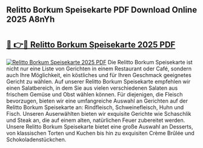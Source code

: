 ## Relitto Borkum Speisekarte PDF Download Online 2025 A8nYh

# <h2><a href="http://gca16tr.nevu.top/?p=Relitto+Borkum+Speisekarte">🔗 👉🔴 Relitto Borkum Speisekarte 2025 PDF</a></h2>

[![Relitto Borkum Speisekarte 2025 PDF](https://i.imgur.com/dBaPXMq.png)](http://gca16tr.nevu.top/?p=Relitto+Borkum+Speisekarte)
Die Relitto Borkum Speisekarte ist nicht nur eine Liste von Gerichten in einem Restaurant oder Café, sondern auch Ihre Möglichkeit, ein köstliches und für Ihren Geschmack geeignetes Gericht zu wählen. Auf unserer Relitto Borkum Speisekarte empfehlen wir einen Salatbereich, in dem Sie aus vielen verschiedenen Salaten aus frischem Gemüse und Obst wählen können. Für diejenigen, die Fleisch bevorzugen, bieten wir eine umfangreiche Auswahl an Gerichten auf der Relitto Borkum Speisekarte an: Rindfleisch, Schweinefleisch, Huhn und Fisch. Unseren Auserwählten bieten wir exquisite Gerichte wie Schaschlik und Steak an, die auf einem alten, natürlichen Feuer zubereitet werden. Unsere Relitto Borkum Speisekarte bietet eine große Auswahl an Desserts, von klassischen Torten und Kuchen bis hin zu exquisiten Crème Brûlée und Schokoladenstückchen.

